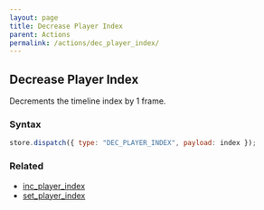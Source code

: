 ```yaml
---
layout: page
title: Decrease Player Index
parent: Actions
permalink: /actions/dec_player_index/
---
```


## Decrease Player Index

Decrements the timeline index by 1 frame.

### Syntax

```js
store.dispatch({ type: "DEC_PLAYER_INDEX", payload: index });
```

### Related

- [inc_player_index](./inc_player_index.md)
- [set_player_index](./set_flag_index.md)
